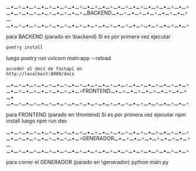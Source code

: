 ⚊•⚊∘⚊•⚊∘⚊•⚊∘⚊•⚊∘⚊•⚊∘⚊•⚊∘⚊•⚊∘⚊•⚊∘⚊•⚊∘⚊•⚊∘⚊•⚊∘⚊•⚊∘
⚊•⚊∘⚊•⚊∘⚊•⚊∘⚊•⚊∘⚊•⚊∘⚊BACKEND⚊•⚊∘⚊•⚊∘⚊•⚊∘⚊•⚊∘⚊•⚊∘⚊
⚊•⚊∘⚊•⚊∘⚊•⚊∘⚊•⚊∘⚊•⚊∘⚊•⚊∘⚊•⚊∘⚊•⚊∘⚊•⚊∘⚊•⚊∘⚊•⚊∘⚊•⚊∘

para BACKEND (parado en \backend)
Si es por primera vez ejecutar

    poetry install

luego
    poetry run uvicorn main:app --reload

    acceder al docs de fastapi en
    http://localhost:8000/docs

⚊•⚊∘⚊•⚊∘⚊•⚊∘⚊•⚊∘⚊•⚊∘⚊•⚊∘⚊•⚊∘⚊•⚊∘⚊•⚊∘⚊•⚊∘⚊•⚊∘⚊•⚊∘
⚊•⚊∘⚊•⚊∘⚊•⚊∘⚊•⚊∘⚊•⚊∘FRONTEND⚊•⚊∘⚊•⚊∘⚊•⚊∘⚊•⚊∘⚊•⚊∘⚊•
⚊•⚊∘⚊•⚊∘⚊•⚊∘⚊•⚊∘⚊•⚊∘⚊•⚊∘⚊•⚊∘⚊•⚊∘⚊•⚊∘⚊•⚊∘⚊•⚊∘⚊•⚊∘

para FRONTEND (parado en \frontend)
Si es por primera vez ejecutar
    npm install
luego
    npm run dev

⚊•⚊∘⚊•⚊∘⚊•⚊∘⚊•⚊∘⚊•⚊∘⚊•⚊∘⚊•⚊∘⚊•⚊∘⚊•⚊∘⚊•⚊∘⚊•⚊∘⚊•⚊∘
⚊•⚊∘⚊•⚊∘⚊•⚊∘⚊•⚊∘⚊•⚊∘GENERADOR⚊•⚊∘⚊•⚊∘⚊•⚊∘⚊•⚊∘⚊•⚊∘⚊
⚊•⚊∘⚊•⚊∘⚊•⚊∘⚊•⚊∘⚊•⚊∘⚊•⚊∘⚊•⚊∘⚊•⚊∘⚊•⚊∘⚊•⚊∘⚊•⚊∘⚊•⚊∘

para correr el GENERADOR (parado en \generador)
    python main.py